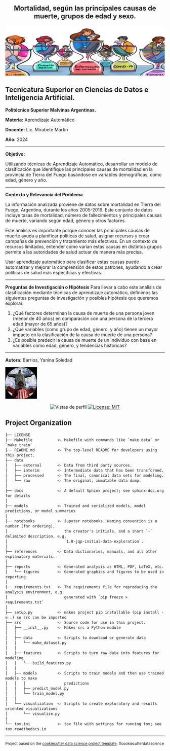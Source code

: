 <div align="center">
  <h2 align="center">
   Mortalidad, según las principales causas de muerte, grupos de edad y sexo.     
    
  </h2>
</div>

![Mortalidad](https://github.com/Yansol23/Mortalidad_Segun_las_Principales_Causas_de_Muerte-Grupos_de_Edad_y_Sexo/blob/main/reports/figures/Mortalidad.png)


## Tecnicatura Superior en Ciencias de Datos e Inteligencia Artificial.


**Politécnico Superior Malvinas Argentinas.**

**Materia:** Aprendizaje Automático

**Docente:** Lic. Mirabete Martin

**Año:** 2024
*****************************************************************************

**Objetivo:**

Utilizando técnicas de Aprendizaje Automático, desarrollar un modelo de clasificación que identifique las principales causas de mortalidad en la provincia de Tierra del Fuego basándose en variables demográficas, como edad, género y año.
******************************************************************************
**Contexto y Relevancia del Problema**

La información analizada proviene de datos sobre mortalidad en Tierra del Fuego, Argentina, durante los años 2005-2019. Este conjunto de datos incluye tasas de mortalidad, número de fallecimientos y principales causas de muerte, variando según edad, género y otros factores.

Este análisis es importante porque conocer las principales causas de muerte ayuda a planificar políticas de salud, asignar recursos y crear campañas de prevención y tratamiento más efectivas. En un contexto de recursos limitados, entender cómo varían estas causas en distintos grupos permite a las autoridades de salud actuar de manera más precisa.

Usar aprendizaje automático para clasificar estas causas puede automatizar y mejorar la comprensión de estos patrones, ayudando a crear políticas de salud más específicas y efectivas.
*****************************************************************************
**Preguntas de Investigación o Hipótesis**
Para llevar a cabo este análisis de clasificación mediante técnicas de aprendizaje automático, definimos las siguientes preguntas de investigación y posibles hipótesis que queremos explorar.
   1. ¿Qué factores determinan la causa de muerte de una persona joven (menor de 40 años) en comparación con una persona de la tercera edad (mayor de 65 años)?
   2. ¿Qué variables (como grupo de edad, género, y año) tienen un mayor impacto en la clasificación de la causa de muerte de una persona?
   3. ¿Es posible predecir la causa de muerte de un individuo con base en variables como edad, género, y tendencias históricas?

*****************************************************************************
**Autora:** Barrios, Yanina Soledad

![Perfil](https://github.com/Yansol23/Mortalidad_Segun_las_Principales_Causas_de_Muerte-Grupos_de_Edad_y_Sexo/blob/main/reports/figures/Autora.png)


<p align="center">
  <img src="https://komarev.com/ghpvc/?username=edfedo" alt="Vistas de perfil" />
  <a href="https://opensource.org/licenses/MIT">
    <img src="https://img.shields.io/badge/License-MIT-yellow.svg" alt="License: MIT" />
  </a>
</p>




Project Organization
------------

    ├── LICENSE
    ├── Makefile           <- Makefile with commands like `make data` or `make train`
    ├── README.md          <- The top-level README for developers using this project.
    ├── data
    │   ├── external       <- Data from third party sources.
    │   ├── interim        <- Intermediate data that has been transformed.
    │   ├── processed      <- The final, canonical data sets for modeling.
    │   └── raw            <- The original, immutable data dump.
    │
    ├── docs               <- A default Sphinx project; see sphinx-doc.org for details
    │
    ├── models             <- Trained and serialized models, model predictions, or model summaries
    │
    ├── notebooks          <- Jupyter notebooks. Naming convention is a number (for ordering),
    │                         the creator's initials, and a short `-` delimited description, e.g.
    │                         `1.0-jqp-initial-data-exploration`.
    │
    ├── references         <- Data dictionaries, manuals, and all other explanatory materials.
    │
    ├── reports            <- Generated analysis as HTML, PDF, LaTeX, etc.
    │   └── figures        <- Generated graphics and figures to be used in reporting
    │
    ├── requirements.txt   <- The requirements file for reproducing the analysis environment, e.g.
    │                         generated with `pip freeze > requirements.txt`
    │
    ├── setup.py           <- makes project pip installable (pip install -e .) so src can be imported
    ├── src                <- Source code for use in this project.
    │   ├── __init__.py    <- Makes src a Python module
    │   │
    │   ├── data           <- Scripts to download or generate data
    │   │   └── make_dataset.py
    │   │
    │   ├── features       <- Scripts to turn raw data into features for modeling
    │   │   └── build_features.py
    │   │
    │   ├── models         <- Scripts to train models and then use trained models to make
    │   │   │                 predictions
    │   │   ├── predict_model.py
    │   │   └── train_model.py
    │   │
    │   └── visualization  <- Scripts to create exploratory and results oriented visualizations
    │       └── visualize.py
    │
    └── tox.ini            <- tox file with settings for running tox; see tox.readthedocs.io


--------

<p><small>Project based on the <a target="_blank" href="https://drivendata.github.io/cookiecutter-data-science/">cookiecutter data science project template</a>. #cookiecutterdatascience</small></p>
